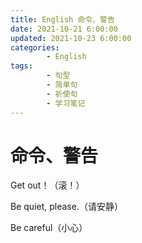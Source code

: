 ```yaml
---
title: English 命令、警告
date: 2021-10-21 6:00:00
updated: 2021-10-23 6:00:00
categories:
        - English
tags:
        - 句型
        - 简单句
        - 祈使句
        - 学习笔记
---
```


# 命令、警告

Get out！（滚！）

Be quiet, please.（请安静）

Be careful（小心）
